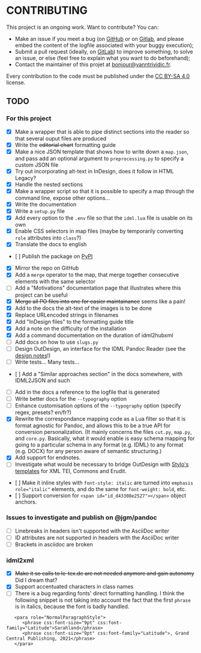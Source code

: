 # CONTRIBUTING

This project is an ongoing work. Want to contribute? You can:

* Make an issue if you meet a bug (on [GitHub](https://github.com/yanntrividic/idml-pandoc-reader/issues) or on [Gitlab](https://gitlab.com/deborderbollore/idml-pandoc-reader/-/issues), and please embed the content of the logfile associated with your buggy execution);
* Submit a pull request (ideally, on [GitLab](https://gitlab.com/deborderbollore/idml-pandoc-reader)) to improve something, to solve an issue, or else (feel free to explain what you want to do beforehand);
* Contact the maintainer of this projet at [bonjour@yanntrividic.fr](mailto:bonjour@yanntrividic.fr).

Every contribution to the code must be published under the [CC BY-SA 4.0](https://creativecommons.org/licenses/by-sa/4.0/) license.

## TODO

### For this project

* [x] Make a wrapper that is able to pipe distinct sections into the reader so that several ouput files are produced
* [x] Write the ~~editorial chart~~ formatting guide
* [x] Make a nice JSON template that shows how to write down a `map.json`, and pass add an optional argument to `preprocessing.py` to specify a custom JSON file
* [x] Try out incorporating alt-text in InDesign, does it follow in HTML Legacy?
* [x] Handle the nested sections
* [x] Make a wrapper script so that it is possible to specify a map through the command line, expose other options...
* [x] Write the documentation
* [x] Write a `setup.py` file
* [x] Add every option to the `.env` file so that the `idml.lua` file is usable on its own
* [x] Enable CSS selectors in map files (maybe by temporarily converting `role` attributes into `class`?)
* [x] Translate the docs to english
* [ ] Publish the package on [PyPI](https://pypi.org/)
* [x] Mirror the repo on GitHub
* [x] Add a `merge` operator to the map, that merge together consecutive elements with the same selector
* [ ] Add a "Motivations" documentation page that illustrates where this project can be useful
* [x] ~~Merge all PO files into one for easier maintainance~~ seems like a pain!
* [x] Add to the docs the alt-text of the images is to be done
* [x] Replace URLencoded strings in filenames
* [x] Add "InDesign files" to the formatting guide title
* [x] Add a note on the difficulty of the installation
* [x] Add a command documentation on the duration of idml2hubxml
* [ ] Add docs on how to use `slugs.py`
* [ ] Design OutDesign, an interface for the IDML Pandoc Reader (see the [design notes](https://github.com/yanntrividic/idml-pandoc-reader/tree/main/.design)!)
* [ ] Write tests... Many tests...
* [ ] Add a "Similar approaches section" in the docs somewhere, with IDML2JSON and such
* [ ] Add in the docs a reference to the logfile that is generated
* [ ] Write better docs for the `--typography` option
* [ ] Enhance customisation options of the `--typography` option (specify regex, presets? en/fr?)
* [x] Rewrite the correspondance mapping code as a Lua filter so that it is format agnostic for Pandoc, and allows this to be a true API for conversion personalization. (It mainly concerns the files `cut.py`, `map.py`, and `core.py`. Basically, what it would enable is easy schema mapping for going to a particular schema in any format (e.g. IDML) to any format (e.g. DOCX) for any person aware of semantic structuring.)
* [x] Add support for endnotes.
* [ ] Investigate what would be necessary to bridge OutDesign with [Stylo's templates](https://framagit.org/stylo-editeur/templates-stylo/) for XML TEI, Commons and Erudit.
* [ ] Make it inline styles with `font-style: italic` are turned into `emphasis role="italic"` elements, and do the same for `font-weight: bold`, etc.
* [ ] Support conversion for `<span id="id_d43308e2527"></span>` object anchors.


### Issues to investigate and publish on @jgm/pandoc

* [ ] Linebreaks in headers isn't supported with the AsciiDoc writer
* [ ] ID attributes are not supported in headers with the AsciiDoc writer
* [ ] Brackets in asciidoc are broken

### idml2xml

* [x] ~~Make it so calls to le-tex.de are not needed anymore and gain autonomy~~ Did I dream that?
* [x] Support accentuated characters in class names
* [ ] There is a bug regarding fonts' direct formatting handling. I think the following snippet is not taking into account the fact that the first `phrase` is in italics, because the font is badly handled.

```
   <para role="NormalParagraphStyle">
      <phrase css:font-size="9pt" css:font-family="Latitude">Sarahland</phrase>
      <phrase css:font-size="9pt" css:font-family="Latitude">, Grand Central Publishing, 2021</phrase>
   </para>
```
